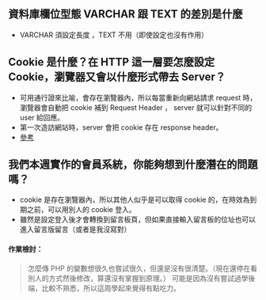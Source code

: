 ## 資料庫欄位型態 VARCHAR 跟 TEXT 的差別是什麼
- VARCHAR 須設定長度 ，TEXT 不用（即使設定也沒有作用）

## Cookie 是什麼？在 HTTP 這一層要怎麼設定 Cookie，瀏覽器又會以什麼形式帶去 Server？
- 可用通行證來比喻，會存在瀏覽器內，所以每當重新向網站請求 request 時，瀏覽器會自動把 cookie 補到 Request Header ， server 就可以針對不同的 user 給回應。
- 第一次造訪網站時，server 會把 cookie 存在 response header。
- [參考](http://www.admin10000.com/document/7097.html)

## 我們本週實作的會員系統，你能夠想到什麼潛在的問題嗎？
- cookie 是存在瀏覽器內，所以其他人似乎是可以取得 cookie 的，在時效為到期之前，可以用別人的 cookie 登入。
- 雖然是設定登入後才會轉換到留言板頁，但如果直接輸入留言板的位址也可以進入留言版留言（或者是我沒寫對）


#### 作業檢討：
> 怎麼傳 PHP 的變數想很久也嘗試很久，但還是沒有很清楚。（現在還停在看別人的方式然後修改，算還沒有掌握到原理。）
> 可能是因為沒有嘗試過學後端，比較不熟悉，所以這周學起來覺得有點吃力。
